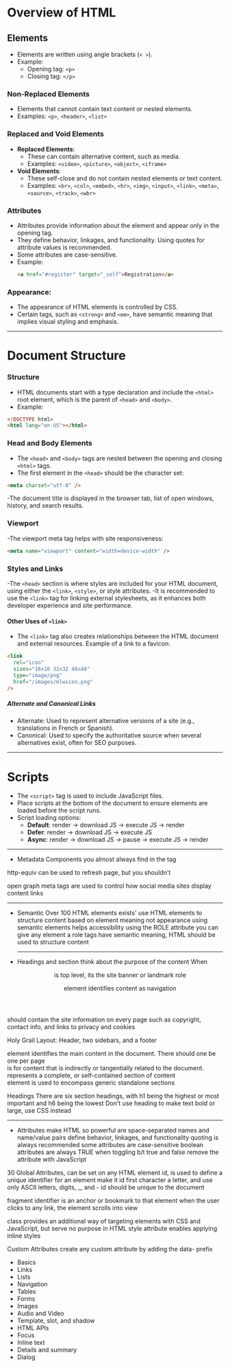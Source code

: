 # Overview of HTML

## Elements

- Elements are written using angle brackets (`< >`).
- Example:
  - Opening tag: `<p>`
  - Closing tag: `</p>`

### Non-Replaced Elements

- Elements that cannot contain text content or nested elements.
- Examples: `<p>`, `<header>`, `<list>`

### Replaced and Void Elements

- **Replaced Elements**:
  - These can contain alternative content, such as media.
  - Examples: `<video>`, `<picture>`, `<object>`, `<iframe>`
- **Void Elements**:
  - These self-close and do not contain nested elements or text content.
  - Examples: `<br>`, `<col>`, `<embed>`, `<hr>`, `<img>`, `<input>`, `<link>`, `<meta>`, `<source>`, `<track>`, `<wbr>`

### Attributes

- Attributes provide information about the element and appear only in the opening tag.
- They define behavior, linkages, and functionality. Using quotes for attribute values is recommended.
- Some attributes are case-sensitive.
- Example:
  ```html
  <a href="#register" target="_self">Registration</a>
  ```

### Appearance:

- The appearance of HTML elements is controlled by CSS.
- Certain tags, such as `<strong>` and `<em>`, have semantic meaning that implies visual styling and emphasis.

---

# Document Structure

### Structure

- HTML documents start with a type declaration and include the `<html>` root element, which is the parent of `<head>` and `<body>`.
- Example:

```html
<!DOCTYPE html>
<html lang="en-US"></html>
```

### Head and Body Elements

- The `<head>` and `<body>` tags are nested between the opening and closing `<html>` tags.
- The first element in the `<head>` should be the character set:

```html
<meta charset="utf-8" />
```

-The document title is displayed in the browser tab, list of open windows, history, and search results.

### Viewport

-The viewport meta tag helps with site responsiveness:

```html
<meta name="viewport" content="width=device-width" />
```

### Styles and Links

-The `<head>` section is where styles are included for your HTML document, using either the `<link>`, `<style>`, or style attributes.
-It is recommended to use the `<link>` tag for linking external stylesheets, as it enhances both developer experience and site performance.

#### Other Uses of `<link>`

- The `<link>` tag also creates relationships between the HTML document and external resources.
  Example of a link to a favicon:

```html
<link
  rel="icon"
  sizes="16x16 32x32 48x48"
  type="image/png"
  href="/images/mlwicon.png"
/>
```

##### Alternate and Canonical Links

- Alternate: Used to represent alternative versions of a site (e.g., translations in French or Spanish).
- Canonical: Used to specify the authoritative source when several alternatives exist, often for SEO purposes.

---

# Scripts

- The `<script>` tag is used to include JavaScript files.
- Place scripts at the bottom of the document to ensure elements are loaded before the script runs.
- Script loading options:
  - **Default**: render -> download JS -> execute JS -> render
  - **Defer**: render -> download JS -> execute JS
  - **Async**: render -> download JS -> pause -> execute JS -> render

---

- Metadata
  Components you almost always find in the <head> tag

http-equiv can be used to refresh page, but you shouldn't

open graph meta tags are used to control how social media sites display content links

---

- Semantic
  Over 100 HTML elements exists'
  use HTML elements to structure content based on element meaning not appearance
  using semantic elements helps accessibility
  using the ROLE attribute you can give any element a role
  tags have semantic meaning, HTML should be used to structure content

  ***

- Headings and section
think about the purpose of the content
When <header> is top level, its the site banner or landmark role
  <nav> element identifies content as navigation
<footer> should contain the site information on every page such as copyright, contact info, and links to privacy and cookies

Holy Grail Layout:
Header, two sidebars, and a footer

 <main> element identifies the main content in the document.
 There should one be one per page

 <aside> is for content that is indirectly or tangentially related to the document.

 <article> represents a complete, or self-contained section of content

 <section> element is used to encompass generic standalone sections

Headings
There are six section headings, with h1 being the highest or most important and h6 being the lowest
Don't use heading to make text bold or large, use CSS instead

---

- Attributes
  make HTML so powerful
  are space-separated names and name/value pairs
  define behavior, linkages, and functionality
  quoting is always recommended
  some attributes are case-sensitive
  boolean attributes are always TRUE
  when toggling b/t true and false remove the attribute with JavaScript

30 Global Attributes, can be set on any HTML element
id, is used to define a unique identifier for an element
make it id first character a letter, and use only ASCII letters, digits, \_, and -
id should be unique to the document

fragment identifier is an anchor or bookmark to that element
when the user clicks to any link, the element scrolls into view

class provides an additional way of targeting elements with CSS and JavaScript, but serve no purpose in HTML
style attribute enables applying inline styles

Custom Attributes
create any custom attribute by adding the data- prefix

- Basics
- Links
- Lists
- Navigation
- Tables
- Forms
- Images
- Audio and Video
- Template, slot, and shadow
- HTML APIs
- Focus
- Inline text
- Details and summary
- Dialog

```

```
